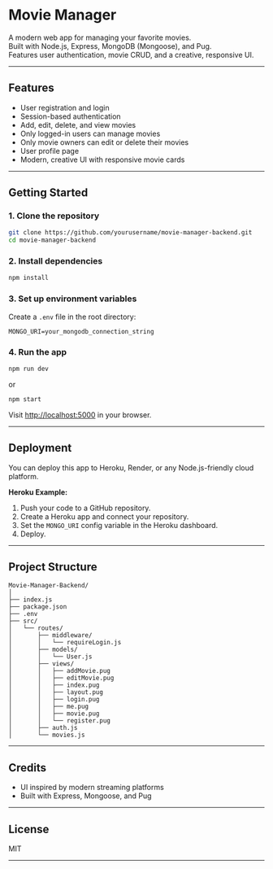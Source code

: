 # Movie Manager

A modern web app for managing your favorite movies.  
Built with Node.js, Express, MongoDB (Mongoose), and Pug.  
Features user authentication, movie CRUD, and a creative, responsive UI.

---

## Features

- User registration and login
- Session-based authentication
- Add, edit, delete, and view movies
- Only logged-in users can manage movies
- Only movie owners can edit or delete their movies
- User profile page
- Modern, creative UI with responsive movie cards

---

## Getting Started

### 1. Clone the repository
```sh
git clone https://github.com/yourusername/movie-manager-backend.git
cd movie-manager-backend
```

### 2. Install dependencies
```sh
npm install
```

### 3. Set up environment variables

Create a `.env` file in the root directory:

```
MONGO_URI=your_mongodb_connection_string
```

### 4. Run the app
```sh
npm run dev
```
or
```sh
npm start
```

Visit [http://localhost:5000](http://localhost:5000) in your browser.

---

## Deployment

You can deploy this app to Heroku, Render, or any Node.js-friendly cloud platform.

**Heroku Example:**
1. Push your code to a GitHub repository.
2. Create a Heroku app and connect your repository.
3. Set the `MONGO_URI` config variable in the Heroku dashboard.
4. Deploy.

---

## Project Structure

```
Movie-Manager-Backend/
│
├── index.js
├── package.json
├── .env
├── src/
│   └── routes/
│       ├── middleware/
│       │   └── requireLogin.js
│       ├── models/
│       │   └── User.js
│       ├── views/
│       │   ├── addMovie.pug
│       │   ├── editMovie.pug
│       │   ├── index.pug
│       │   ├── layout.pug
│       │   ├── login.pug
│       │   ├── me.pug
│       │   ├── movie.pug
│       │   └── register.pug
│       ├── auth.js
│       └── movies.js
```

---

## Credits

- UI inspired by modern streaming platforms
- Built with Express, Mongoose, and Pug

---

## License

MIT

---

